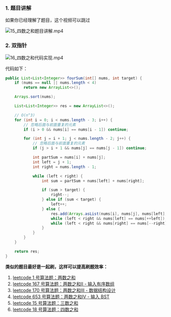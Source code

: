 

### 1. 题目讲解

如果你已经理解了题目，这个视频可以跳过

![15_四数之和题目讲解.mp4](0ef0618d-1556-4c5d-86d5-aa1730cf8077)

### 2. 双指针

![16_四数之和代码实现.mp4](ba83aacb-a3c8-4e02-986d-cd0695eba47d)

代码如下：
```java
public List<List<Integer>> fourSum(int[] nums, int target) {
    if (nums == null || nums.length < 4)
        return new ArrayList<>();

    Arrays.sort(nums);

    List<List<Integer>> res = new ArrayList<>();

    // O(n^3)
    for (int i = 0; i < nums.length - 3; i++) {
        // 忽略后面与前面重复的元素
        if (i > 0 && nums[i] == nums[i - 1]) continue;

        for (int j = i + 1; j < nums.length - 2; j++) {
            // 忽略后面与前面重复的元素
            if (j > i + 1 && nums[j] == nums[j - 1]) continue;

            int partSum = nums[i] + nums[j];
            int left = j + 1;
            int right = nums.length - 1;

            while (left < right) {
                int sum = partSum + nums[left] + nums[right];

                if (sum > target) {
                    right--;
                } else if (sum < target) {
                    left++;
                } else {
                    res.add(Arrays.asList(nums[i], nums[j], nums[left], nums[right]));
                    while (left < right && nums[left] == nums[++left]);
                    while (left < right && nums[right] == nums[--right]);
                }
            }
        }
    }

    return res;
}
```


**类似的题目最好是一起刷，这样可以提高刷题效率：**
1. [leetcode 1 号算法题：两数之和](https://leetcode-cn.com/problems/two-sum/solution/zhu-jian-you-hua-yi-zhi-dao-zui-you-pei-sexli/)
2. [leetcode 167 号算法题：两数之和Ⅱ - 输入有序数组](https://leetcode-cn.com/problems/two-sum-ii-input-array-is-sorted/solution/suan-fa-si-wei-yang-cheng-ji-shuang-zhi-rqju0/)
2. [leetcode 170 号算法题：两数之和Ⅲ - 数据结构设计](https://leetcode-cn.com/problems/two-sum-iii-data-structure-design/solution/suan-fa-si-wei-yang-cheng-ji-er-fen-cha-pz31j/)
3. [leetcode 653 号算法题：两数之和Ⅳ - 输入 BST](https://leetcode-cn.com/problems/two-sum-iv-input-is-a-bst/solution/suan-fa-si-wei-yang-cheng-ji-er-fen-cha-1vttm/)
4. [leetcode 15 号算法题：三数之和](https://leetcode-cn.com/problems/3sum/solution/suan-fa-si-wei-yang-cheng-ji-er-fen-cha-5bk43/)
5. [leetcode 18 号算法题：四数之和](https://leetcode-cn.com/problems/4sum/solution/suan-fa-si-wei-yang-cheng-ji-shuang-zhi-539ll/)
